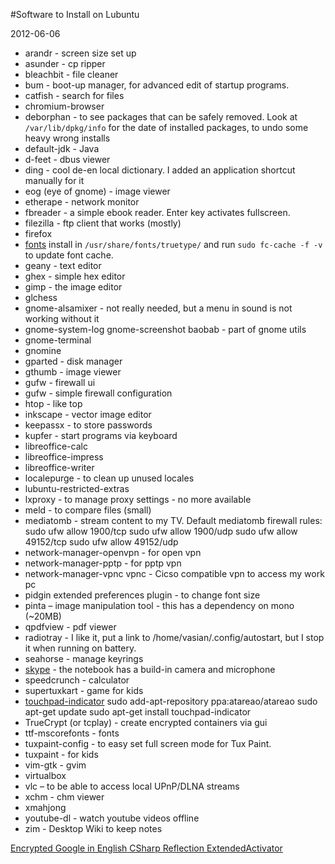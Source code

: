 #Software to Install on Lubuntu

<!--- tags: linux -->

2012-06-06

* arandr - screen size set up
* asunder - cp ripper
* bleachbit - file cleaner
* bum - boot-up manager, for advanced edit of startup programs.
* catfish - search for files
* chromium-browser
* deborphan - to see packages that can be safely removed. Look at `/var/lib/dpkg/info` for the date of installed packages, to undo some heavy wrong installs
* default-jdk - Java
* d-feet - dbus viewer
* ding - cool de-en local dictionary. I added an application shortcut manually for it
* eog (eye of gnome) - image viewer
* etherape - network monitor
* fbreader - a simple ebook reader. Enter key activates fullscreen.
* filezilla - ftp client that works (mostly)
* firefox
* [fonts](http://ubuntuforums.org/showthread.php?t=2027331) install in `/usr/share/fonts/truetype/` and run `sudo fc-cache -f -v` to update font cache.
* geany - text editor
* ghex - simple hex editor
* gimp - the image editor
* glchess
* gnome-alsamixer - not really needed, but a menu in sound is not working without it
* gnome-system-log gnome-screenshot baobab - part of gnome utils
* gnome-terminal
* gnomine
* gparted - disk manager
* gthumb - image viewer
* gufw - firewall ui
* gufw - simple firewall configuration
* htop - like top
* inkscape - vector image editor
* keepassx - to store passwords
* kupfer - start programs via keyboard
* libreoffice-calc
* libreoffice-impress
* libreoffice-writer
* localepurge - to clean up unused locales
* lubuntu-restricted-extras
* lxproxy - to manage proxy settings - no more available
* meld - to compare files (small)
* mediatomb - stream content to my TV. Default mediatomb firewall rules:
		sudo ufw allow 1900/tcp
		sudo ufw allow 1900/udp
		sudo ufw allow 49152/tcp
		sudo ufw allow 49152/udp
* network-manager-openvpn - for open vpn
* network-manager-pptp - for pptp vpn
* network-manager-vpnc vpnc - Cicso compatible vpn to access my work pc
* pidgin extended preferences plugin - to change font size
* pinta – image manipulation tool - this has a dependency on mono (~20MB)
* qpdfview - pdf viewer
* radiotray - I like it, put a link to /home/vasian/.config/autostart, but I stop it when running on battery.
* seahorse - manage keyrings
* [skype](https://help.ubuntu.com/community/Lubuntu/Documentation/FAQ/Guides#How_to_install_Skype) - the notebook has a build-in camera and microphone
* speedcrunch - calculator
* supertuxkart - game for kids
* [touchpad-indicator](https://help.ubuntu.com/community/SynapticsTouchpad)
		sudo add-apt-repository ppa:atareao/atareao
		sudo apt-get update
		sudo apt-get install touchpad-indicator
* TrueCrypt (or tcplay) - create encrypted containers via gui
* ttf-mscorefonts - fonts
* tuxpaint-config - to easy set full screen mode for Tux Paint.
* tuxpaint - for kids
* vim-gtk - gvim
* virtualbox
* vlc – to be able to access local UPnP/DLNA streams
* xchm - chm viewer
* xmahjong
* youtube-dl - watch youtube videos offline
* zim - Desktop Wiki to keep notes

<ins class='nfooter'><a id='fprev' href='#blog/2012/2012-06-09-Encrypted-Google-in-English.md'>Encrypted Google in English</a> <a id='fnext' href='#blog/2012/2012-06-05-CSharp--Reflection-ExtendedActivator.md'>CSharp  Reflection ExtendedActivator</a></ins>
